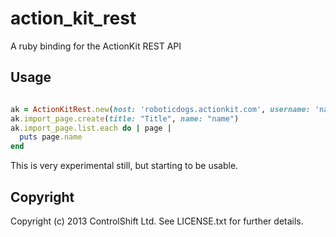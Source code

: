 # action_kit_rest

A ruby binding for the ActionKit REST API

## Usage

```ruby

ak = ActionKitRest.new(host: 'roboticdogs.actionkit.com', username: 'name', password: 'pass')
ak.import_page.create(title: "Title", name: "name")
ak.import_page.list.each do | page |
  puts page.name
end

```

This is very experimental still, but starting to be usable.

## Copyright

Copyright (c) 2013 ControlShift Ltd. See LICENSE.txt for
further details.

